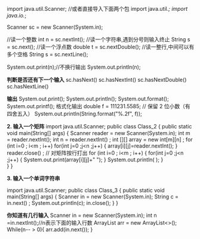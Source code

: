 import java.util.Scanner;
//或者直接导入下面两个包
import java.util.*;
import java.io.*;

Scanner sc = new Scanner(System.in);

//读一个整数
int n = sc.nextInt();
//读一个字符串,遇到分号则输入终止
String s = sc.next();
//读一个浮点数
double t = sc.nextDouble();
//读一整行,中间可以有多个空格
String s = sc.nextLine(); 

System.out.print(n);//不换行输出
System.out.println(n);

**判断是否还有下一个输入**
sc.hasNext()
sc.hasNextInt()
sc.hasNextDouble()
sc.hasNextLine() 

**输出**
System.out.print(); 
System.out.println(); 
System.out.format();
System.out.printf();
格式化输出
double f = 111231.5585;
 // 保留 2 位小数（有四舍五入）
System.out.println(String.format("%.2f", f));



**2. 输入一个矩阵**
import java.util.Scanner;
public class Class_2 {
    public static void main(String[] args) {
        Scanner reader = new Scanner(System.in);
        int m = reader.nextInt();
        int n = reader.nextInt() ;
        int [][] array = new int[m][n] ;
        for (int i=0 ; i<m ; i++)
            for(int j=0 ;j<n ;j++)
            {
                array[i][j]=reader.nextInt();
            }
        reader.close() ;
        // 对矩阵按行打出
        for (int i=0 ; i<m ; i++)
        {
            for(int j=0 ;j<n ;j++)
            {
                System.out.print(array[i][j]+" ");
            }
            System.out.println( );
        }            
    }
}

**3. 输入一个单词字符串**

import java.util.Scanner;
public class Class_3 {
    public static void main(String[] args) {
        Scanner in = new Scanner(System.in);
        String c = in.next() ;
        System.out.println(c);
        in.close();
    }
}

**你知道有几行输入**
Scanner in = new Scanner(System.in);
int n =in.nextInt();//n表示下面的输入行数
ArrayList<String> arr = new ArrayList<>();
While(n-- > 0){
  arr.add(in.next());
}
